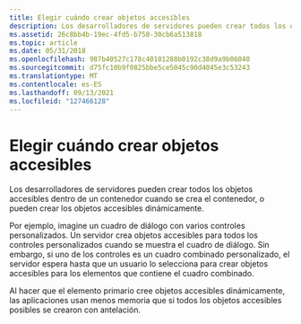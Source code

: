 ```yaml
---
title: Elegir cuándo crear objetos accesibles
description: Los desarrolladores de servidores pueden crear todos los objetos accesibles dentro de un contenedor cuando se crea el contenedor, o pueden crear los objetos accesibles dinámicamente.
ms.assetid: 26c8bb4b-19ec-4fd5-b758-30cb6a513818
ms.topic: article
ms.date: 05/31/2018
ms.openlocfilehash: 987b40527c178c40101288b0192c38d9a9b06040
ms.sourcegitcommit: d75fc10b9f0825bbe5ce5045c90d4045e3c53243
ms.translationtype: MT
ms.contentlocale: es-ES
ms.lasthandoff: 09/13/2021
ms.locfileid: "127466128"
---
```

# <a name="choosing-when-to-create-accessible-objects"></a>Elegir cuándo crear objetos accesibles

Los desarrolladores de servidores pueden crear todos los objetos accesibles dentro de un contenedor cuando se crea el contenedor, o pueden crear los objetos accesibles dinámicamente.

Por ejemplo, imagine un cuadro de diálogo con varios controles personalizados. Un servidor crea objetos accesibles para todos los controles personalizados cuando se muestra el cuadro de diálogo. Sin embargo, si uno de los controles es un cuadro combinado personalizado, el servidor espera hasta que un usuario lo selecciona para crear objetos accesibles para los elementos que contiene el cuadro combinado.

Al hacer que el elemento primario cree objetos accesibles dinámicamente, las aplicaciones usan menos memoria que si todos los objetos accesibles posibles se crearon con antelación.

 

 





